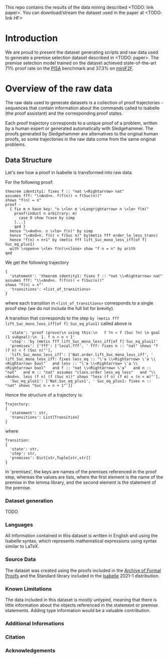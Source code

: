 This repo contains the results of the data mining described <TODO: link paper>. You can download/stream the dataset used in the paper at <TODO: link HF>

# Introduction

We are proud to present the dataset generating scripts and raw data used to generate a premise selection dataset described in <TODO: paper>. The premise selection model trained on the dataset achieved state-of-the-art 71% proof rate on the [PISA](http://aitp-conference.org/2021/abstract/paper_17.pdf) benchmark and 37.3% on [miniF2F](https://github.com/openai/miniF2F).

# Overview of the raw data

The raw data used to generate datasets is a collection of proof trajectories - sequences that contain information about the commands called to Isabelle (the proof assistant) and the corresponding proof states.

Each proof trajectory corresponds to a unique proof of a problem, written by a human expert or generated automatically with Sledgehammer. The proofs generated by Sledgehammer are alternatives to the original human proofs, so some trajectories in the raw data come from the same original problems.

## Data Structure

Let's see how a proof in Isabelle is transformed into raw data. 

For the following proof:
```
theorem identity1: fixes f :: "nat \<Rightarrow> nat"
assumes fff: "\<And>n. f(f(n)) < f(Suc(n))"
shows "f(n) = n"
proof -
  { fix m n have key: "n \<le> m \<Longrightarrow> n \<le> f(m)"
    proof(induct n arbitrary: m)
      case 0 show ?case by simp
    [...]
    qed }
  hence "\<And>n. n \<le> f(n)" by simp
  hence "\<And>n. f(n) < f(Suc n)" by(metis fff order_le_less_trans)
  hence "f(n) < n+1" by (metis fff lift_Suc_mono_less_iff[of f] Suc_eq_plus1)
  with \<open>n \<le> f(n)\<close> show "f n = n" by arith
qed
```
We get the following trajectory

```
{
  'statement': 'theorem identity1: fixes f :: "nat \\<Rightarrow> nat"
assumes fff: "\\<And>n. f(f(n)) < f(Suc(n))"
shows "f(n) = n"'
  'transitions': <list_of_transitions>
}
```
where each transition in `<list_of_transitions>` corresponds to a single proof step (we do not include the full list for brevity).

A transition that corresponds to the step `by (metis fff lift_Suc_mono_less_iff[of f] Suc_eq_plus1)` called above is
```
  'state': 'proof (prove)\n using this:\n   f ?n < f (Suc ?n) \n goal (1 subgoal):\n  1. f n < n + 1'
  'step': 'by (metis fff lift_Suc_mono_less_iff[of f] Suc_eq_plus1)'
  'premises': {'fff': ['local.fff', ' fff: fixes n :: "nat" shows "f (f n) < f (Suc n)"'], 
  'lift_Suc_mono_less_iff': ['Nat.order.lift_Suc_mono_less_iff', ' lift_Suc_mono_less_iff: fixes less_eq :: "\'a \\<Rightarrow> \'a \\<Rightarrow> bool"   and less :: "\'a \\<Rightarrow> \'a \\<Rightarrow> bool"   and f :: "nat \\<Rightarrow> \'a"   and n :: "nat"   and m :: "nat" assumes "class.order less_eq less"   and "\\<And>n. less (f n) (f (Suc n))" shows "less (f n) (f m) = (n < m)"'],
  'Suc_eq_plus1': ['Nat.Suc_eq_plus1', ' Suc_eq_plus1: fixes n :: "nat" shows "Suc n = n + 1"']}
```
Hence the structure of a trajectory is:
```
Trajectory:
{
  'statement': str,
  'transitions': List[Transition]
}
```
where
```
Transition: 
{
  'state': str,
  'step': str,
  'premises': Dict[str,Tuple[str,str]]
}
```
In 'premises', the keys are names of the premises referenced in the proof step, whereas the values are lists, where the first element is the name of the premise in the lemma library, and the second element is the statement of the premise.

### Dataset generation

TODO 

### Languages

All information contained in this dataset is written in English and using the Isabelle syntax, which represents mathematical expressions using syntax similar to LaTeX.

### Source Data
The dataset was created using the proofs included in the [Archive of Formal Proofs](https://www.isa-afp.org/) and the Standard library included in the [Isabelle](https://isabelle.in.tum.de/) 2021-1 distribution.

### Known Limitations

The data included in this dataset is mostly untyped, meaning that there is little information about the objects referenced in the statement or premise statements. Adding type information would be a valuable contribution.

### Additional Informations

### Citation

### Acknowledgements
